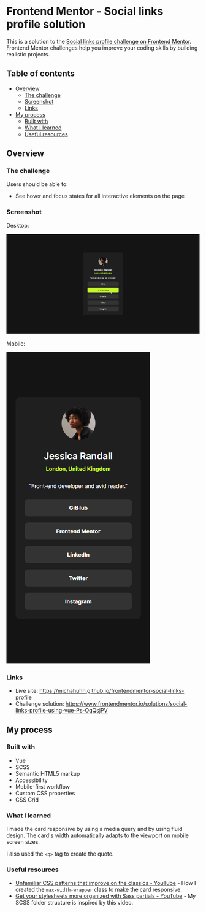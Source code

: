 # Frontend Mentor - Social links profile solution

This is a solution to the [Social links profile challenge on Frontend Mentor](https://www.frontendmentor.io/challenges/social-links-profile-UG32l9m6dQ). Frontend Mentor challenges help you improve your coding skills by building realistic projects. 

## Table of contents

- [Overview](#overview)
  - [The challenge](#the-challenge)
  - [Screenshot](#screenshot)
  - [Links](#links)
- [My process](#my-process)
  - [Built with](#built-with)
  - [What I learned](#what-i-learned)
  - [Useful resources](#useful-resources)

## Overview

### The challenge

Users should be able to:

- See hover and focus states for all interactive elements on the page

### Screenshot

Desktop:

![](./screenshot-desktop.png)

Mobile:

![](./screenshot-mobile.png)

### Links

- Live site: <https://michahuhn.github.io/frontendmentor-social-links-profile>
- Challenge solution: <https://www.frontendmentor.io/solutions/social-links-profile-using-vue-Ps-OqQsjPV>

## My process

### Built with

- Vue
- SCSS
- Semantic HTML5 markup
- Accessibility
- Mobile-first workflow
- Custom CSS properties
- CSS Grid

### What I learned

I made the card responsive by using a media query and by using fluid design.
The card's width automatically adapts to the viewport on mobile screen sizes.

I also used the `<q>` tag to create the quote.

### Useful resources

- [Unfamiliar CSS patterns that improve on the classics - YouTube](https://www.youtube.com/watch?v=OtqZKLdDNXY) - How I created the `max-width-wrapper` class to make the card responsive.
- [Get your stylesheets more organized with Sass partials - YouTube](https://www.youtube.com/watch?v=9Ld-aOKsEDk) - My SCSS folder structure is inspired by this video.
